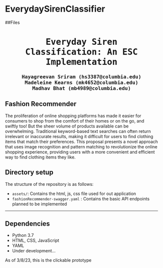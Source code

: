 # EverydaySirenClassifier


##Files

<div align="center">

<samp>

<h1>Everyday Siren Classification: An ESC Implementation</h1>

<h3> Hayagreevan Sriram  (hs3387@columbia.edu) <br> Madeleine Kearns (mk4652@columbia.edu) <br> Madhav Bhat (mb4989@columbia.edu)</h3>
</samp>   

</div>     

## Fashion Recommender
The proliferation of online shopping platforms has made it easier for consumers to shop from the comfort of their homes or on the go, and swiftly too! But the sheer volume of products available can be overwhelming. Traditional keyword-based text searches can often return irrelevant or inaccurate results, making it difficult for users to find clothing items that match their preferences. This proposal presents a novel approach that uses image recognition and pattern matching to revolutionize the online shopping experience, providing users with a more convenient and efficient way to find clothing items they like.


## Directory setup
<!---------------------------------------------------------------------------------------------------------------->
The structure of the repository is as follows: 

- `assets/`: Contains the html, js, css file used for out application
- `fashionRecommender-swagger.yaml` : Contains the basic API endpoints planned to be implemented

---

## Dependencies
- Python 3.7
- HTML, CSS, JavaScript
- YAML
- Under development... 

As of 3/8/23, this is the clickable prototype